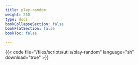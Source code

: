 ```yaml
---
title: play-random
weight: 250
type: docs
bookCollapseSection: false
bookFlatSection: false
bookToc: false

---
```


{{< code file="/files/scripts/utils/play-random" language="sh" download="true" >}}
